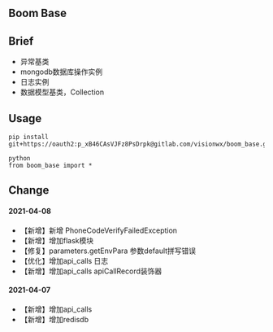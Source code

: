 ## Boom Base


## Brief
- 异常基类
- mongodb数据库操作实例
- 日志实例
- 数据模型基类，Collection

## Usage
```
pip install git+https://oauth2:p_xB46CAsVJFz8PsDrpk@gitlab.com/visionwx/boom_base.git

python
from boom_base import *
```

## Change
#### 2021-04-08
- 【新增】新增 PhoneCodeVerifyFailedException
- 【新增】增加flask模块
- 【修复】parameters.getEnvPara 参数default拼写错误
- 【优化】增加api_calls 日志
- 【新增】增加api_calls apiCallRecord装饰器

#### 2021-04-07
- 【新增】增加api_calls
- 【新增】增加redisdb